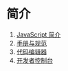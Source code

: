 # 简介

1. [JavaScript 简介](01.an-introduction-to-javascript.md)
2. [手册与规范](02.manuals-and-specifications.md)
3. [代码编辑器](03.code-editors.md)
4. [开发者控制台](04.developer-console.md)
